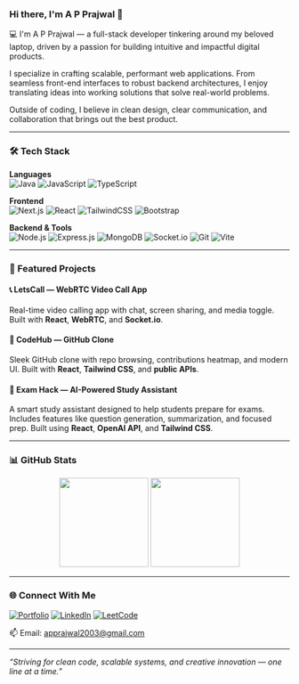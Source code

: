 ### Hi there, I'm A P Prajwal 👋

💻 I'm A P Prajwal — a full-stack developer tinkering around my beloved laptop, driven by a passion for building intuitive and impactful digital products.

I specialize in crafting scalable, performant web applications. From seamless front-end interfaces to robust backend architectures, I enjoy translating ideas into working solutions that solve real-world problems.

Outside of coding, I believe in clean design, clear communication, and collaboration that brings out the best product.

---

### 🛠️ Tech Stack

**Languages**  
![Java](https://img.shields.io/badge/Java-007396?style=for-the-badge&logo=java&logoColor=white)
![JavaScript](https://img.shields.io/badge/JavaScript-F7DF1E?style=for-the-badge&logo=javascript&logoColor=black)
![TypeScript](https://img.shields.io/badge/TypeScript-3178C6?style=for-the-badge&logo=typescript&logoColor=white)

**Frontend**  
![Next.js](https://img.shields.io/badge/Next.js-000000?style=for-the-badge&logo=nextdotjs&logoColor=white)
![React](https://img.shields.io/badge/React-61DAFB?style=for-the-badge&logo=react&logoColor=black)
![TailwindCSS](https://img.shields.io/badge/TailwindCSS-38B2AC?style=for-the-badge&logo=tailwind-css&logoColor=white)
![Bootstrap](https://img.shields.io/badge/Bootstrap-7952B3?style=for-the-badge&logo=bootstrap&logoColor=white)

**Backend & Tools**  
![Node.js](https://img.shields.io/badge/Node.js-339933?style=for-the-badge&logo=nodedotjs&logoColor=white)
![Express.js](https://img.shields.io/badge/Express.js-000000?style=for-the-badge&logo=express&logoColor=white)
![MongoDB](https://img.shields.io/badge/MongoDB-47A248?style=for-the-badge&logo=mongodb&logoColor=white)
![Socket.io](https://img.shields.io/badge/Socket.io-010101?style=for-the-badge&logo=socket.io&logoColor=white)
![Git](https://img.shields.io/badge/Git-F05032?style=for-the-badge&logo=git&logoColor=white)
![Vite](https://img.shields.io/badge/Vite-646CFF?style=for-the-badge&logo=vite&logoColor=white)

---

### 🚀 Featured Projects

#### 📞 LetsCall — WebRTC Video Call App  
Real-time video calling app with chat, screen sharing, and media toggle. Built with **React**, **WebRTC**, and **Socket.io**.

#### 🔧 CodeHub — GitHub Clone  
Sleek GitHub clone with repo browsing, contributions heatmap, and modern UI. Built with **React**, **Tailwind CSS**, and **public APIs**.

#### 🧠 Exam Hack — AI-Powered Study Assistant  
A smart study assistant designed to help students prepare for exams. Includes features like question generation, summarization, and focused prep. Built using **React**, **OpenAI API**, and **Tailwind CSS**.

---

### 📊 GitHub Stats

<div align="center">
  <img src="https://github-readme-stats.vercel.app/api?username=apprajwal2003&show_icons=true&theme=tokyonight&rank_icon=github" height="160" />
  <img src="https://github-readme-stats.vercel.app/api/top-langs/?username=apprajwal2003&layout=compact&theme=tokyonight&hide=html&langs_count=6" height="160"/>
</div>

---

### 🌐 Connect With Me

[![Portfolio](https://img.shields.io/badge/Portfolio-Visit-1E90FF?style=for-the-badge&logo=vercel&logoColor=white)](https://portfolio-a-p-prajwal.vercel.app/)
[![LinkedIn](https://img.shields.io/badge/LinkedIn-Connect-0A66C2?style=for-the-badge&logo=linkedin&logoColor=white)](https://www.linkedin.com/in/a-p-prajwal/)
[![LeetCode](https://img.shields.io/badge/LeetCode-Profile-FFA116?style=for-the-badge&logo=leetcode&logoColor=white)](https://leetcode.com/u/apprajwal/)

📫 Email: [apprajwal2003@gmail.com](mailto:apprajwal2003@gmail.com)

---

_“Striving for clean code, scalable systems, and creative innovation — one line at a time.”_
